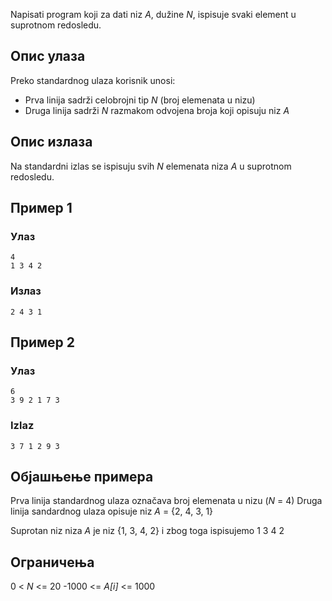 Napisati program koji za dati niz *A*, dužine *N*, ispisuje svaki element u suprotnom redosledu.

## Опис улаза

Preko standardnog ulaza korisnik unosi:
- Prva linija sadrži celobrojni tip *N* (broj elemenata u nizu)
- Druga linija sadrži *N* razmakom odvojena broja koji opisuju niz *A*

## Опис излаза

Na standardni izlas se ispisuju svih *N* elemenata niza *A* u suprotnom redosledu.

## Пример 1

### Улаз

~~~
4
1 3 4 2
~~~

### Излаз

~~~
2 4 3 1
~~~

## Пример 2

### Улаз

~~~
6
3 9 2 1 7 3
~~~

### Izlaz

~~~
3 7 1 2 9 3
~~~

## Објашњење примера
Prva linija standardnog ulaza označava broj elemenata u nizu (*N* = 4)
Druga linija sandardnog ulaza opisuje niz *A* = {2, 4, 3, 1}

Suprotan niz niza *A* je niz {1, 3, 4, 2} i zbog toga ispisujemo 1 3 4 2
## Ограничења
0 < *N* <= 20
-1000 <= *A[i]* <= 1000